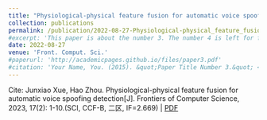 ```yaml
---
title: "Physiological-physical feature fusion for automatic voice spoofing detection"
collection: publications
permalink: /publication/2022-08-27-Physiological-physical_feature_fusion_for_automatic_voice_spoofing_detection
#excerpt: 'This paper is about the number 3. The number 4 is left for future work.'
date: 2022-08-27
venue: 'Front. Comput. Sci.'
#paperurl: 'http://academicpages.github.io/files/paper3.pdf'
#citation: 'Your Name, You. (2015). &quot;Paper Title Number 3.&quot; <i>Journal 1</i>. 1(3).'
---
```


Cite: Junxiao Xue, Hao Zhou. Physiological-physical feature fusion for automatic voice spoofing detection[J]. Frontiers of Computer Science, 2023, 17(2): 1-10.(SCI, CCF-B, 二区, IF=2.669) \| [PDF](https://journal.hep.com.cn/fcs/EN/10.1007/s11704-022-2121-6)
